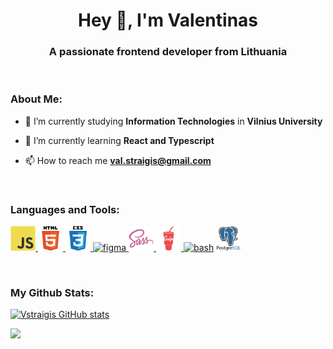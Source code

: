 <h1 align="center">Hey 👋, I'm Valentinas</h1>
<h3 align="center">A passionate frontend developer from Lithuania</h3>
<br />

<h3 align="left">About Me:</h3>

- 🔭 I’m currently studying **Information Technologies** in **Vilnius University**

- 🌱 I’m currently learning **React and Typescript**

- 📫 How to reach me **val.straigis@gmail.com**

<br />

<h3 align="left">Languages and Tools:</h3>

<p align="left"> 
  
<a href="https://developer.mozilla.org/en-US/docs/Web/JavaScript" target="_blank" rel="noreferrer"> <img src="https://raw.githubusercontent.com/devicons/devicon/master/icons/javascript/javascript-original.svg" alt="javascript" width="40" height="40"/> </a> <a href="https://www.w3.org/html/" target="_blank" rel="noreferrer"> <img src="https://raw.githubusercontent.com/devicons/devicon/master/icons/html5/html5-original-wordmark.svg" alt="html5" width="40" height="40"/> </a> <a href="https://www.w3schools.com/css/" target="_blank" rel="noreferrer"> <img src="https://raw.githubusercontent.com/devicons/devicon/master/icons/css3/css3-original-wordmark.svg" alt="css3" width="40" height="40"/> </a><a href="https://www.figma.com/" target="_blank" rel="noreferrer"> <img src="https://www.vectorlogo.zone/logos/figma/figma-icon.svg" alt="figma" width="40" height="40"/> </a> <a href="https://sass-lang.com" target="_blank" rel="noreferrer"> <img src="https://raw.githubusercontent.com/devicons/devicon/master/icons/sass/sass-original.svg" alt="sass" width="40" height="40"/> </a> <a href="https://gulpjs.com" target="_blank" rel="noreferrer"> <img src="https://raw.githubusercontent.com/devicons/devicon/master/icons/gulp/gulp-plain.svg" alt="gulp" width="40" height="40"/> </a> <a href="https://www.gnu.org/software/bash/" target="_blank" rel="noreferrer"> <img src="https://www.vectorlogo.zone/logos/gnu_bash/gnu_bash-icon.svg" alt="bash" width="40" height="40"/></a> <a href="https://www.postgresql.org" target="_blank" rel="noreferrer"> <img src="https://raw.githubusercontent.com/devicons/devicon/master/icons/postgresql/postgresql-original-wordmark.svg" alt="postgresql" width="40" height="40"/> </a> </p>

<br />

<h3 align="left">My Github Stats:</h3>

<a href="http://www.github.com/vstraigis"><img src="https://github-readme-stats.vercel.app/api?username=vstraigis&count_private=true&theme=bear&hide=issues,contribs" alt="Vstraigis GitHub stats" /></a> </br>

<a href="http://www.github.com/vstraigis"><img src="https://github-readme-streak-stats.herokuapp.com/?user=vstraigis&theme=bear" /></a>
